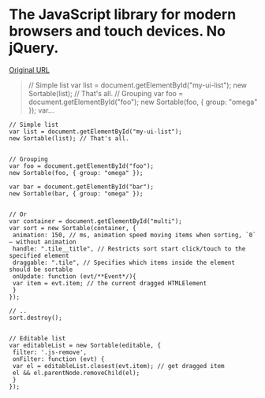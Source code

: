 # The JavaScript library for modern browsers and touch devices. No jQuery.

[Original URL](http://rubaxa.github.io/Sortable/)

> // Simple list var list = document.getElementById("my-ui-list"); new Sortable(list); // That's all. // Grouping var foo = document.getElementById("foo"); new Sortable(foo, { group: "omega" }); var...

```
// Simple list
var list = document.getElementById("my-ui-list");
new Sortable(list); // That's all.


// Grouping
var foo = document.getElementById("foo");
new Sortable(foo, { group: "omega" });

var bar = document.getElementById("bar");
new Sortable(bar, { group: "omega" });


// Or
var container = document.getElementById("multi");
var sort = new Sortable(container, {
 animation: 150, // ms, animation speed moving items when sorting, `0` — without animation
 handle: ".tile__title", // Restricts sort start click/touch to the specified element
 draggable: ".tile", // Specifies which items inside the element should be sortable
 onUpdate: function (evt/**Event*/){
 var item = evt.item; // the current dragged HTMLElement
 }
});

// ..
sort.destroy();


// Editable list
var editableList = new Sortable(editable, {
 filter: '.js-remove',
 onFilter: function (evt) {
 var el = editableList.closest(evt.item); // get dragged item
 el && el.parentNode.removeChild(el);
 }
});
```
